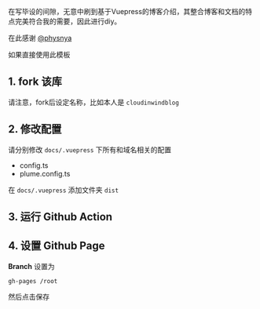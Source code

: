 在写毕设的间隙，无意中刷到基于Vuepress的博客介绍，其整合博客和文档的特点完美符合我的需要，因此进行diy。

在此感谢 [@physnya](https://github.com/physnya/blog)

如果直接使用此模板

## 1. fork 该库

请注意，fork后设定名称，比如本人是 `cloudinwindblog`

## 2. 修改配置

请分别修改 `docs/.vuepress` 下所有和域名相关的配置

- config.ts
- plume.config.ts


在 `docs/.vuepress` 添加文件夹 `dist`


## 3. 运行 Github Action

## 4. 设置 Github Page

**Branch** 设置为

`gh-pages /root`

然后点击保存
